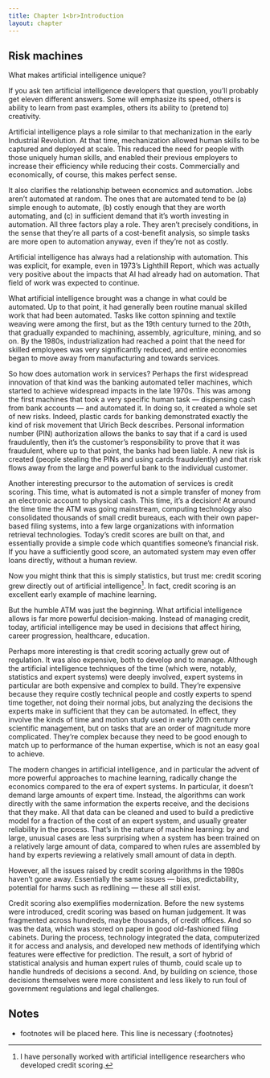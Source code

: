 ```yaml
---
title: Chapter 1<br>Introduction
layout: chapter
---
```


## Risk machines

What makes artificial intelligence unique? 

If you ask ten artificial intelligence developers that question, you’ll probably
get eleven different answers. Some will emphasize its speed, others is ability
to learn from past examples, others its ability to (pretend to) creativity.  

Artificial intelligence plays a role similar to that mechanization in the early
Industrial Revolution. At that time, mechanization allowed human skills to be
captured and deployed at scale. This reduced the need for people with those
uniquely human skills, and enabled their previous employers to increase their
efficiency while reducing their costs. Commercially and economically, of course,
this makes perfect sense.

It also clarifies the relationship between economics and automation. Jobs aren’t
automated at random. The ones that are automated tend to be (a) simple enough to
automate, (b) costly enough that they are worth automating, and (c) in
sufficient demand that it’s worth investing in automation. All three factors
play a role. They aren’t precisely conditions, in the sense that they’re all
parts of a cost-benefit analysis, so simple tasks are more open to automation
anyway, even if they’re not as costly.

Artificial intelligence has always had a relationship with automation. This was
explicit, for example, even in 1973’s Lighthill Report, which was actually very
positive about the impacts that AI had already had on automation. That field of
work was expected to continue. 

What artificial intelligence brought was a change in what could be automated. Up
to that point, it had generally been routine manual skilled work that had been
automated. Tasks like cotton spinning and textile weaving were among the first,
but as the 19th century turned to the 20th, that gradually expanded to
machining, assembly, agriculture, mining, and so on. By the 1980s,
industrialization had reached a point that the need for skilled employees was
very significantly reduced, and entire economies began to move away from
manufacturing and towards services.

So how does automation work in services? Perhaps the first widespread innovation
of that kind was the banking automated teller machines, which started to achieve
widespread impacts in the late 1970s. This was among the first machines that
took a very specific human task — dispensing cash from bank accounts — and
automated it. In doing so, it created a whole set of new risks. Indeed, plastic
cards for banking demonstrated exactly the kind of risk movement that Ulrich
Beck describes. Personal information number (PIN) authorization allows the banks
to say that if a card is used fraudulently, then it’s the customer’s
responsibility to prove that it was fraudulent, where up to that point, the
banks had been liable. A new risk is created (people stealing the PINs and using
cards fraudulently) and that risk flows away from the large and powerful bank to
the individual customer.

Another interesting precursor to the automation of services is credit scoring.
This time, what is automated is not a simple transfer of money from an
electronic account to physical cash. This time, it’s a decision! At around the
time time the ATM was going mainstream, computing technology also consolidated
thousands of small credit bureaus, each with their own paper-based filing
systems, into a few large organizations with information retrieval technologies.
Today’s credit scores are built on that, and essentially provide a simple code
which quantifies someone’s financial risk. If you have a sufficiently good
score, an automated system may even offer loans directly, without a human
review. 

Now you might think that this is simply statistics, but trust me: credit scoring
grew directly out of artificial intelligence[^Disclaimer]. In fact, credit scoring is an
excellent early example of machine learning. 

[^Disclaimer]:
    I have personally worked with artificial intelligence researchers who
    developed credit scoring.

But the humble ATM was just the beginning. What artificial intelligence allows
is far more powerful decision-making. Instead of managing credit, today,
artificial intelligence may be used in decisions that affect hiring, career
progression, healthcare, education.

Perhaps more interesting is that credit scoring actually grew out of regulation.
It was also expensive, both to develop and to manage. Although the artificial
intelligence techniques of the time (which were, notably, statistics and expert
systems) were deeply involved, expert systems in particular are both expensive
and complex to build. They’re expensive because they require costly technical
people and costly experts to spend time together, not doing their normal jobs,
but analyzing the decisions the experts make in sufficient that they can be
automated. In effect, they involve the kinds of time and motion study used in
early 20th century scientific management, but on tasks that are an order of
magnitude more complicated. They’re complex because they need to be good enough
to match up to performance of the human expertise, which is not an easy goal to
achieve.

The modern changes in artificial intelligence, and in particular the advent of
more powerful approaches to machine learning, radically change the economics
compared to the era of expert systems. In particular, it doesn’t demand large
amounts of expert time. Instead, the algorithms can work directly with the same
information the experts receive, and the decisions that they make. All that data
can be cleaned and used to build a predictive model for a fraction of the cost
of an expert system, and usually greater reliability in the process. That’s in
the nature of machine learning: by and large, unusual cases are less surprising
when a system has been trained on a relatively large amount of data, compared to
when rules are assembled by hand by experts reviewing a relatively small amount
of data in depth.

However, all the issues raised by credit scoring algorithms in the 1980s haven’t
gone away. Essentially the same issues — bias, predictability, potential for
harms such as redlining — these all still exist.

Credit scoring also exemplifies modernization. Before the new systems were
introduced, credit scoring was based on human judgement. It was fragmented
across hundreds, maybe thousands, of credit offices. And so was the data, which
was stored on paper in good old-fashioned filing cabinets. During the process,
technology integrated the data, computerized it for access and analysis, and
developed new methods of identifying which features were effective for
prediction. The result, a sort of hybrid of statistical analysis and human
expert rules of thumb, could scale up to handle hundreds of decisions a second.
And, by building on science, those decisions themselves were more consistent and
less likely to run foul of government regulations and legal challenges.

## Notes

* footnotes will be placed here. This line is necessary
{:footnotes}
